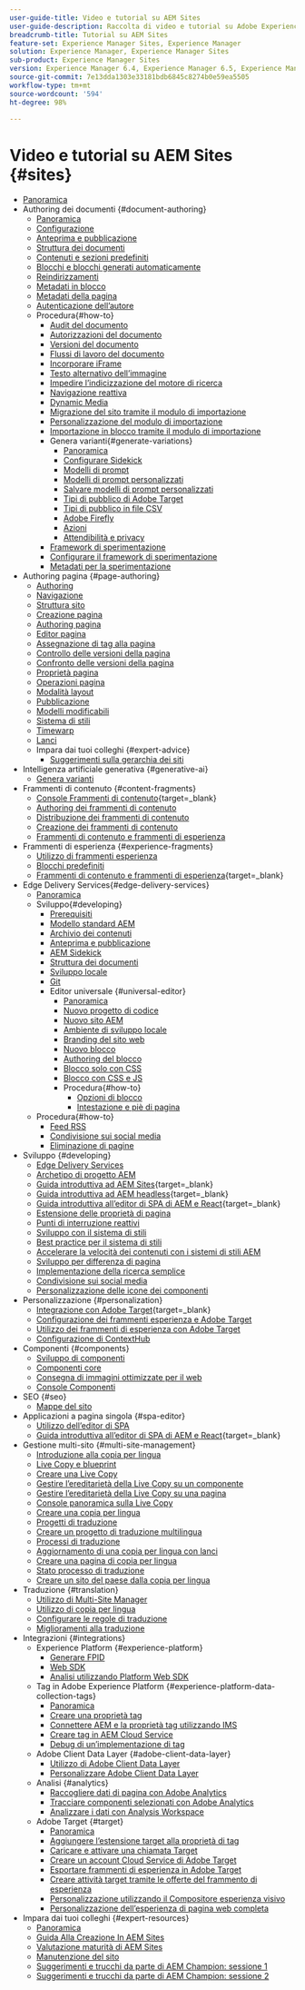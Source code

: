 ```yaml
---
user-guide-title: Video e tutorial su AEM Sites
user-guide-description: Raccolta di video e tutorial su Adobe Experience Manager Sites.
breadcrumb-title: Tutorial su AEM Sites
feature-set: Experience Manager Sites, Experience Manager
solution: Experience Manager, Experience Manager Sites
sub-product: Experience Manager Sites
version: Experience Manager 6.4, Experience Manager 6.5, Experience Manager as a Cloud Service
source-git-commit: 7e13dda1303e33181bdb6845c8274b0e59ea5505
workflow-type: tm+mt
source-wordcount: '594'
ht-degree: 98%

---
```



# Video e tutorial su AEM Sites {#sites}

+ [Panoramica](overview.md)
+ Authoring dei documenti {#document-authoring}
   + [Panoramica](document-authoring/overview.md)
   + [Configurazione](document-authoring/set-up.md)
   + [Anteprima e pubblicazione](document-authoring/preview-and-publish.md)
   + [Struttura dei documenti](document-authoring/document-structure.md)
   + [Contenuti e sezioni predefiniti](document-authoring/default-content-and-sections.md)
   + [Blocchi e blocchi generati automaticamente](document-authoring/blocks-and-autoblocks.md)
   + [Reindirizzamenti](document-authoring/redirects.md)
   + [Metadati in blocco](document-authoring/bulk-metadata.md)
   + [Metadati della pagina](document-authoring/page-metadata.md)
   + [Autenticazione dell’autore](document-authoring/author-authentication.md)
   + Procedura{#how-to}
      + [Audit del documento](./document-authoring/how-to/document-audit.md)
      + [Autorizzazioni del documento](./document-authoring/how-to/document-permissions.md)
      + [Versioni del documento](./document-authoring/how-to/document-versions.md)
      + [Flussi di lavoro del documento](./document-authoring/how-to/document-workflows.md)
      + [Incorporare iFrame](./document-authoring/how-to/iframes.md)
      + [Testo alternativo dell’immagine](./document-authoring/how-to/image-alt-text.md)
      + [Impedire l’indicizzazione del motore di ricerca](./document-authoring/how-to/no-index.md)
      + [Navigazione reattiva](document-authoring/how-to/responsive-navigation.md)
      + [Dynamic Media](./document-authoring/how-to/using-dynamic-media.md)
      + [Migrazione del sito tramite il modulo di importazione](./document-authoring/how-to/migration-using-importer.md)
      + [Personalizzazione del modulo di importazione](./document-authoring/how-to/customizing-importer.md)
      + [Importazione in blocco tramite il modulo di importazione](./document-authoring/how-to/bulk-importing-using-importer.md)
      + Genera varianti{#generate-variations}
         + [Panoramica](./document-authoring/how-to/generate-variations/overview.md)
         + [Configurare Sidekick](./document-authoring/how-to/generate-variations/configure-sidekick.md)
         + [Modelli di prompt](./document-authoring/how-to/generate-variations/prompt-templates.md)
         + [Modelli di prompt personalizzati](./document-authoring/how-to/generate-variations/custom-prompt-templates.md)
         + [Salvare modelli di prompt personalizzati](./document-authoring/how-to/generate-variations/save-custom-prompt-template.md)
         + [Tipi di pubblico di Adobe Target](./document-authoring/how-to/generate-variations/using-target-audiences.md)
         + [Tipi di pubblico in file CSV](./document-authoring/how-to/generate-variations/using-csv-file-audiences.md)
         + [Adobe Firefly](./document-authoring/how-to/generate-variations/using-adobe-firefly-for-images.md)
         + [Azioni](./document-authoring/how-to/generate-variations/actions.md)
         + [Attendibilità e privacy](./document-authoring/how-to/generate-variations/trust-privacy.md)
      + [Framework di sperimentazione](./document-authoring/how-to/experimentation-framework.md)
      + [Configurare il framework di sperimentazione](./document-authoring/how-to/setup-experimentation-framework.md)
      + [Metadati per la sperimentazione](./document-authoring/how-to/experimentation-add-metadata.md)
+ Authoring pagina {#page-authoring}
   + [Authoring](page-authoring/aem-sites-authoring-overview.md)
   + [Navigazione](page-authoring/basic-handling-sites-feature-video-use.md)
   + [Struttura sito ](page-authoring/content-hierarchy-feature-video-use.md)
   + [Creazione pagina](page-authoring/creating-page-feature-video-use.md)
   + [Authoring pagina](page-authoring/page-authoring-overview-feature-video-use.md)
   + [Editor pagina](page-authoring/page-editor-feature-video-use.md)
   + [Assegnazione di tag alla pagina](page-authoring/page-tagging-feature-video-use.md)
   + [Controllo delle versioni della pagina](page-authoring/page-versioning-feature-video-use.md)
   + [Confronto delle versioni della pagina](page-authoring/page-diff-feature-video-use.md)
   + [Proprietà pagina](page-authoring/page-properties-feature-video-understand.md)
   + [Operazioni pagina](page-authoring/page-operations-feature-video-use.md)
   + [Modalità layout](page-authoring/responsive-layout-feature-video-understand.md)
   + [Pubblicazione](page-authoring/publication-management-feature-video-use.md)
   + [Modelli modificabili](page-authoring/template-editor-feature-video-use.md)
   + [Sistema di stili](page-authoring/style-system-feature-video-use.md)
   + [Timewarp  ](page-authoring/timewarp-feature-video-use.md)
   + [Lanci](page-authoring/launches.md)
   + Impara dai tuoi colleghi {#expert-advice}
      + [Suggerimenti sulla gerarchia dei siti](page-authoring/expert-advice/site-hierarchy.md)
+ Intelligenza artificiale generativa {#generative-ai}
   + [Genera varianti](./generative-ai/generate-variations.md)
+ Frammenti di contenuto {#content-fragments}
   + [Console Frammenti di contenuto](https://experienceleague.adobe.com/it/docs/experience-manager-learn/content-fragments-console/overview){target=_blank}
   + [Authoring dei frammenti di contenuto](content-fragments/content-fragments-feature-video-use.md)
   + [Distribuzione dei frammenti di contenuto](content-fragments/content-fragments-delivery-feature-video-use.md)
   + [Creazione dei frammenti di contenuto](content-fragments/content-fragments-translation-feature-video-use.md)
   + [Frammenti di contenuto e frammenti di esperienza](content-fragments/understand-content-fragments-and-experience-fragments.md)
+ Frammenti di esperienza {#experience-fragments}
   + [Utilizzo di frammenti esperienza](experience-fragments/experience-fragments-feature-video-use.md)
   + [Blocchi predefiniti](experience-fragments/building-blocks.md)
   + [Frammenti di contenuto e frammenti di esperienza](https://experienceleague.adobe.com/it/docs/experience-manager-learn/sites/content-fragments/understand-content-fragments-and-experience-fragments){target=_blank}
+ Edge Delivery Services{#edge-delivery-services}
   + [Panoramica](./edge-delivery-services/overview.md)
   + Sviluppo{#developing}
      + [Prerequisiti](edge-delivery-services/developing/prerequisites.md)
      + [Modello standard AEM](edge-delivery-services/developing/aem-boilerplate.md)
      + [Archivio dei contenuti](edge-delivery-services/developing/content-repository.md)
      + [Anteprima e pubblicazione](edge-delivery-services/developing/preview-and-publish.md)
      + [AEM Sidekick](edge-delivery-services/developing/sidekick.md)
      + [Struttura dei documenti](edge-delivery-services/developing/document-structure.md)
      + [Sviluppo locale](edge-delivery-services/developing/local-development.md)
      + [Git](edge-delivery-services/developing/git.md)
      + Editor universale {#universal-editor}
         + [Panoramica](./edge-delivery-services/developing/universal-editor/0-overview.md)
         + [Nuovo progetto di codice](./edge-delivery-services/developing/universal-editor/1-new-code-project.md)
         + [Nuovo sito AEM](./edge-delivery-services/developing/universal-editor/2-new-aem-site.md)
         + [Ambiente di sviluppo locale](./edge-delivery-services/developing/universal-editor/3-local-development-environment.md)
         + [Branding del sito web](./edge-delivery-services/developing/universal-editor/4-website-branding.md)
         + [Nuovo blocco](./edge-delivery-services/developing/universal-editor/5-new-block.md)
         + [Authoring del blocco](./edge-delivery-services/developing/universal-editor/6-author-block.md)
         + [Blocco solo con CSS](./edge-delivery-services/developing/universal-editor/7a-block-css.md)
         + [Blocco con CSS e JS](./edge-delivery-services/developing/universal-editor/7b-block-js-css.md)
         + Procedura{#how-to}
            + [Opzioni di blocco](./edge-delivery-services/developing/universal-editor/how-to/block-options.md)
            + [Intestazione e piè di pagina](./edge-delivery-services/developing/universal-editor/how-to/header-and-footer.md)
   + Procedura{#how-to}
      + [Feed RSS](edge-delivery-services/how-to/rss.md)
      + [Condivisione sui social media](edge-delivery-services/how-to/social-media-sharing.md)
      + [Eliminazione di pagine](edge-delivery-services/how-to/delete-page.md)
+ Sviluppo {#developing}
   + [Edge Delivery Services](developing/edge-delivery-services.md)
   + [Archetipo di progetto AEM](developing/aem-project-archetype.md)
   + [Guida introduttiva ad AEM Sites](https://experienceleague.adobe.com/it/docs/experience-manager-learn/getting-started-wknd-tutorial-develop/overview){target=_blank}
   + [Guida introduttiva ad AEM headless](https://experienceleague.adobe.com/it/docs/experience-manager-learn/getting-started-with-aem-headless/overview){target=_blank}
   + [Guida introduttiva all’editor di SPA di AEM e React](https://experienceleague.adobe.com/it/docs/experience-manager-learn/getting-started-with-aem-headless/spa-editor/react/overview){target=_blank}
   + [Estensione delle proprietà di pagina](developing/page-properties-technical-video-develop.md)
   + [Punti di interruzione reattivi](developing/responsive-breakpoints.md)
   + [Sviluppo con il sistema di stili](developing/style-system-technical-video-understand.md)
   + [Best practice per il sistema di stili](developing/style-organization-style-system-understand-article.md)
   + [Accelerare la velocità dei contenuti con i sistemi di stili AEM](developing/accelerate-content-velocity-aem-style-system.md)
   + [Sviluppo per differenza di pagina](developing/page-diff-technical-video-develop.md)
   + [Implementazione della ricerca semplice](developing/search-tutorial-develop.md)
   + [Condivisione sui social media](developing/social-media-sharing-technical-video-use.md)
   + [Personalizzazione delle icone dei componenti](developing/component-icons-technical-video-develop.md)
+ Personalizzazione {#personalization}
   + [Integrazione con Adobe Target](https://helpx.adobe.com/it/marketing-cloud/how-to/aem-target.html){target=_blank}
   + [Configurazione dei frammenti esperienza e Adobe Target](personalization/experience-fragment-target-technical-video-setup.md)
   + [Utilizzo dei frammenti di esperienza con Adobe Target](personalization/experience-fragment-target-offer-feature-video-use.md)
   + [Configurazione di ContextHub](personalization/context-hub-technical-video-setup.md)
+ Componenti {#components}
   + [Sviluppo di componenti](components/component-development.md)
   + [Componenti core](components/core-components-feature-video-understand.md)
   + [Consegna di immagini ottimizzate per il web](components/web-optimized-image-delivery.md)
   + [Console Componenti](components/components-console-feature-video-use.md)
+ SEO {#seo}
   + [Mappe del sito](./seo/sitemaps.md)
+ Applicazioni a pagina singola {#spa-editor}
   + [Utilizzo dell’editor di SPA](spa-editor/spa-editor-framework-feature-video-use.md)
   + [Guida introduttiva all’editor di SPA di AEM e React](https://experienceleague.adobe.com/it/docs/experience-manager-learn/getting-started-with-aem-headless/spa-editor/react/overview){target=_blank}
+ Gestione multi-sito {#multi-site-management}
   + [Introduzione alla copia per lingua](./multi-site-management/language-copy-overview.md)
   + [Live Copy e blueprint](./multi-site-management/live-copy-and-blueprint.md)
   + [Creare una Live Copy](./multi-site-management/create-live-copy.md)
   + [Gestire l’ereditarietà della Live Copy su un componente](./multi-site-management/manage-component-inheritance-live-copy.md)
   + [Gestire l’ereditarietà della Live Copy su una pagina](./multi-site-management/manage-page-inheritance-live-copy.md)
   + [Console panoramica sulla Live Copy](./multi-site-management/live-copy-overview-console.md)
   + [Creare una copia per lingua](./multi-site-management/create-language-copy.md)
   + [Progetti di traduzione](./multi-site-management/manage-translation-projects.md)
   + [Creare un progetto di traduzione multilingua](./multi-site-management/create-multinational-translational-project.md)
   + [Processi di traduzione](./multi-site-management/create-translation-job.md)
   + [Aggiornamento di una copia per lingua con lanci](./multi-site-management/updating-language-copy.md)
   + [Creare una pagina di copia per lingua](./multi-site-management/create-new-page-language-copy.md)
   + [Stato processo di traduzione](./multi-site-management/translation-job-status.md)
   + [Creare un sito del paese dalla copia per lingua](./multi-site-management/create-new-site.md)
+ Traduzione {#translation}
   + [Utilizzo di Multi-Site Manager](translation/multi-site-manager-feature-video-use.md)
   + [Utilizzo di copia per lingua](translation/language-copy-feature-video-use.md)
   + [Configurare le regole di traduzione](translation/translation-rules-editor-technical-video-setup.md)
   + [Miglioramenti alla traduzione](translation/translation-enhancements-feature-video-use.md)
+ Integrazioni {#integrations}
   + Experience Platform {#experience-platform}
      + [Generare FPID](integrations/platform/fpid.md)
      + [Web SDK](integrations/platform/web-sdk.md)
      + [Analisi utilizzando Platform Web SDK](integrations/platform/analytics-using-web-sdk.md)
   + Tag in Adobe Experience Platform {#experience-platform-data-collection-tags}
      + [Panoramica](integrations/experience-platform/data-collection/tags/overview.md)
      + [Creare una proprietà tag](integrations/experience-platform/data-collection/tags/create-tag-property.md)
      + [Connettere AEM e la proprietà tag utilizzando IMS](integrations/experience-platform/data-collection/tags/connect-aem-tag-property-using-ims.md)
      + [Creare tag in AEM Cloud Service](integrations/experience-platform/data-collection/tags/create-aem-launch-cloud-service.md)
      + [Debug di un’implementazione di tag](integrations/experience-platform/data-collection/tags/debug-tags-implementation.md)
   + Adobe Client Data Layer {#adobe-client-data-layer}
      + [Utilizzo di Adobe Client Data Layer](integrations/adobe-client-data-layer/data-layer-overview.md)
      + [Personalizzare Adobe Client Data Layer](integrations/adobe-client-data-layer/data-layer-customize.md)
   + Analisi {#analytics}
      + [Raccogliere dati di pagina con Adobe Analytics](integrations/analytics/collect-data-analytics.md)
      + [Tracciare componenti selezionati con Adobe Analytics](integrations/analytics/track-clicked-component.md)
      + [Analizzare i dati con Analysis Workspace](integrations/analytics/create-analytics-workspace.md)
   + Adobe Target {#target}
      + [Panoramica](integrations/adobe-target/overview.md)
      + [Aggiungere l’estensione target alla proprietà di tag](integrations/adobe-target/add-target-launch-extension.md)
      + [Caricare e attivare una chiamata Target](integrations/adobe-target/load-and-fire-target.md)
      + [Creare un account Cloud Service di Adobe Target](integrations/adobe-target/setup-aem-target-cloud-service.md)
      + [Esportare frammenti di esperienza in Adobe Target](integrations/adobe-target/export-experience-fragment-target.md)
      + [Creare attività target tramite le offerte del frammento di esperienza](integrations/adobe-target/create-target-activity.md)
      + [Personalizzazione utilizzando il Compositore esperienza visivo](integrations/adobe-target/personalization-using-vec.md)
      + [Personalizzazione dell’esperienza di pagina web completa](integrations/adobe-target/personalization-web-page.md)
+ Impara dai tuoi colleghi {#expert-resources}
   + [Panoramica](expert-resources/learn-from-your-peers-overview.md)
   + [Guida Alla Creazione In AEM Sites](expert-resources/authoring-guide-in-sites.md)
   + [Valutazione maturità di AEM Sites](expert-resources/maturity-assessment.md)
   + [Manutenzione del sito](expert-resources/site-maintenance.md)
   + [Suggerimenti e trucchi da parte di AEM Champion: sessione 1](expert-resources/champion-tips-1.md)
   + [Suggerimenti e trucchi da parte di AEM Champion: sessione 2](expert-resources/champion-tips-2.md)
